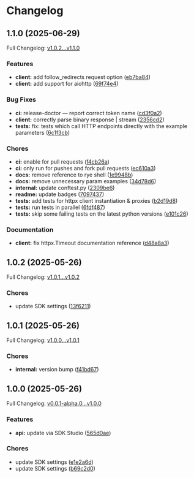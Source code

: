 # Changelog

## 1.1.0 (2025-06-29)

Full Changelog: [v1.0.2...v1.1.0](https://github.com/natecobb/medici-client/compare/v1.0.2...v1.1.0)

### Features

* **client:** add follow_redirects request option ([eb7ba84](https://github.com/natecobb/medici-client/commit/eb7ba8486afc02abfc0860ac21c1034df1680ecf))
* **client:** add support for aiohttp ([69f74e4](https://github.com/natecobb/medici-client/commit/69f74e4cbc664f7e76b3d7e7b2aba3c30bfb1930))


### Bug Fixes

* **ci:** release-doctor — report correct token name ([cd3f0a2](https://github.com/natecobb/medici-client/commit/cd3f0a2355607b0ba72e42c154ae77c3fb8d128c))
* **client:** correctly parse binary response | stream ([2356cd2](https://github.com/natecobb/medici-client/commit/2356cd22f2e1b6c52e18f6534ae58c5f7d3e575f))
* **tests:** fix: tests which call HTTP endpoints directly with the example parameters ([6c1f3cb](https://github.com/natecobb/medici-client/commit/6c1f3cba81b5bc89bd475f900f6bc7faa2ce92f0))


### Chores

* **ci:** enable for pull requests ([f4cb26a](https://github.com/natecobb/medici-client/commit/f4cb26a844457664771ed8e1cd21b6dde8dc4e11))
* **ci:** only run for pushes and fork pull requests ([ec610a3](https://github.com/natecobb/medici-client/commit/ec610a35abfe17622add30beff0e67690ad27dd0))
* **docs:** remove reference to rye shell ([1e9948b](https://github.com/natecobb/medici-client/commit/1e9948b815822e0a6bf3ce29490d95da237986b4))
* **docs:** remove unnecessary param examples ([34d78d6](https://github.com/natecobb/medici-client/commit/34d78d65dc1de1d6cb03bfcca8302f9be6b853b9))
* **internal:** update conftest.py ([2309be6](https://github.com/natecobb/medici-client/commit/2309be682d20601ae4b61af012a9d1d77ccb1a6a))
* **readme:** update badges ([7097437](https://github.com/natecobb/medici-client/commit/709743730e5a5f90e462562b6adea6fdc78894b5))
* **tests:** add tests for httpx client instantiation & proxies ([b2d19d8](https://github.com/natecobb/medici-client/commit/b2d19d8ddfd9ddbc1fbc4e134a1d81b2c956d828))
* **tests:** run tests in parallel ([6fdf487](https://github.com/natecobb/medici-client/commit/6fdf487f1542f689dbba3ca3158ffd9d13fd71db))
* **tests:** skip some failing tests on the latest python versions ([e101c26](https://github.com/natecobb/medici-client/commit/e101c26be4d577ac4e2db1c1b02c5a1db0b16180))


### Documentation

* **client:** fix httpx.Timeout documentation reference ([d48a8a3](https://github.com/natecobb/medici-client/commit/d48a8a3eff130c41bb77dc6b3d2b06575e52f5a4))

## 1.0.2 (2025-05-26)

Full Changelog: [v1.0.1...v1.0.2](https://github.com/natecobb/medici-client/compare/v1.0.1...v1.0.2)

### Chores

* update SDK settings ([13f6211](https://github.com/natecobb/medici-client/commit/13f6211127266f94dd93e7450f653ed41a4d4785))

## 1.0.1 (2025-05-26)

Full Changelog: [v1.0.0...v1.0.1](https://github.com/natecobb/medici-client/compare/v1.0.0...v1.0.1)

### Chores

* **internal:** version bump ([f41bd67](https://github.com/natecobb/medici-client/commit/f41bd671436a5fd7415b8c21864200ca2b99914d))

## 1.0.0 (2025-05-26)

Full Changelog: [v0.0.1-alpha.0...v1.0.0](https://github.com/natecobb/medici-client/compare/v0.0.1-alpha.0...v1.0.0)

### Features

* **api:** update via SDK Studio ([565d0ae](https://github.com/natecobb/medici-client/commit/565d0ae6c4593745437b72acf844f5df4c3eb07d))


### Chores

* update SDK settings ([e1e2a6d](https://github.com/natecobb/medici-client/commit/e1e2a6dfedc40c9b492b1d0d85378003741ace9b))
* update SDK settings ([b69c2d0](https://github.com/natecobb/medici-client/commit/b69c2d061ec14d9b71fa743cb38e85a9c9e1e4c8))
